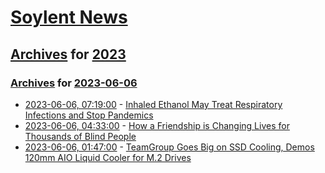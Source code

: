 # [Soylent News](../../../README.md)

## [Archives](../../index.md) for [2023](../index.md)

### [Archives](../../index.md) for [2023-06-06](index.md)

* [2023-06-06, 07:19:00](https://soylentnews.org/article.pl?sid=23/06/05/1959227&from=rss) - [Inhaled Ethanol May Treat Respiratory Infections and Stop Pandemics](https://soylentnews.org/article.pl?sid=23/06/05/1959227&from=rss)
* [2023-06-06, 04:33:00](https://soylentnews.org/article.pl?sid=23/06/05/1334258&from=rss) - [How a Friendship is Changing Lives for Thousands of Blind People](https://soylentnews.org/article.pl?sid=23/06/05/1334258&from=rss)
* [2023-06-06, 01:47:00](https://soylentnews.org/article.pl?sid=23/06/05/0229225&from=rss) - [TeamGroup Goes Big on SSD Cooling, Demos 120mm AIO Liquid Cooler for M.2 Drives](https://soylentnews.org/article.pl?sid=23/06/05/0229225&from=rss)
